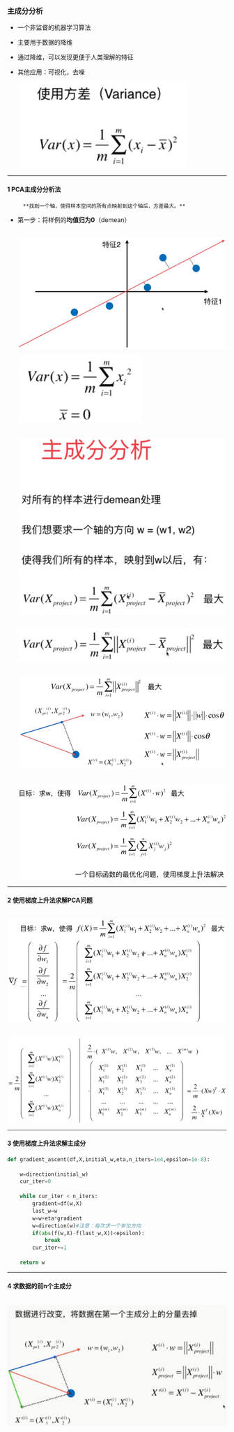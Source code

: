 ### 主成分分析

- 一个非监督的机器学习算法

- 主要用于数据的降维

- 通过降维，可以发现更便于人类理解的特征

- 其他应用：可视化，去噪

  ​	![1565316859145](PCA.assets/1565316859145.png)

------

#### 1 PCA主成分分析法

 		 **找到一个轴，使得样本空间的所有点映射到这个轴后，方差最大。**

- 第一步：将样例的**均值归为0**（demean）

  ​	![1565317042017](PCA.assets/1565317042017.png)
  
  ​	![1565317194817](PCA.assets/1565317194817.png)
  
  ​	![1565317353608](PCA.assets/1565317353608.png)
  
  ​	![1565317395771](PCA.assets/1565317395771.png)
  
  ​	![1565317939853](PCA.assets/1565317939853.png)
  
  ​	![1565318037494](PCA.assets/1565318037494.png)

-----

#### 2 使用梯度上升法求解PCA问题

​		![1565318507651](PCA.assets/1565318507651.png)

​		![1565318773150](PCA.assets/1565318773150.png)



----

#### 3 使用梯度上升法求解主成分

```python
def gradient_ascent(df,X,initial_w,eta,n_iters=1e4,epsilon=1e-8):
    
    w=direction(initial_w)
    cur_iter=0
    
    while cur_iter < n_iters:
        gradient=df(w,X)
        last_w=w
        w=w+eta*gradient
        w=direction(w)#注意：每次求一个单位方向
        if(abs(f(w,X)-f(last_w,X))<epsilon):
            break
        cur_iter+=1
        
    return w
```





-----

#### 4 求数据的前n个主成分



​		![1566567728248](PCA.assets/1566567728248.png)

